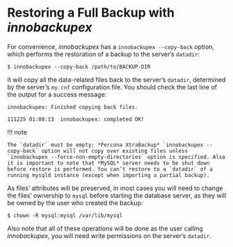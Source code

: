 # Restoring a Full Backup with *innobackupex*

For convenience, *innobackupex* has a `innobackupex --copy-back` option,
which performs the restoration of a backup to the server’s `datadir`:

```shell
$ innobackupex --copy-back /path/to/BACKUP-DIR
```

It will copy all the data-related files back to the server’s `datadir`,
determined by the server’s `my.cnf` configuration file. You should check
the last line of the output for a success message:

```text
innobackupex: Finished copying back files.

111225 01:08:13  innobackupex: completed OK!
```

!!! note

    The `datadir` must be empty; *Percona XtraBackup* `innobackupex --copy-back` option will not copy over existing files unless `innobackupex --force-non-empty-directories` option is specified. Also it is important to note that *MySQL* server needs to be shut down before restore is performed. You can’t restore to a `datadir` of a running mysqld instance (except when importing a partial backup).

As files’ attributes will be preserved, in most cases you will need to change
the files’ ownership to `mysql` before starting the database server, as they
will be owned by the user who created the backup:

```shell
$ chown -R mysql:mysql /var/lib/mysql
```

Also note that all of these operations will be done as the user calling
*innobackupex*, you will need write permissions on the server’s `datadir`.
